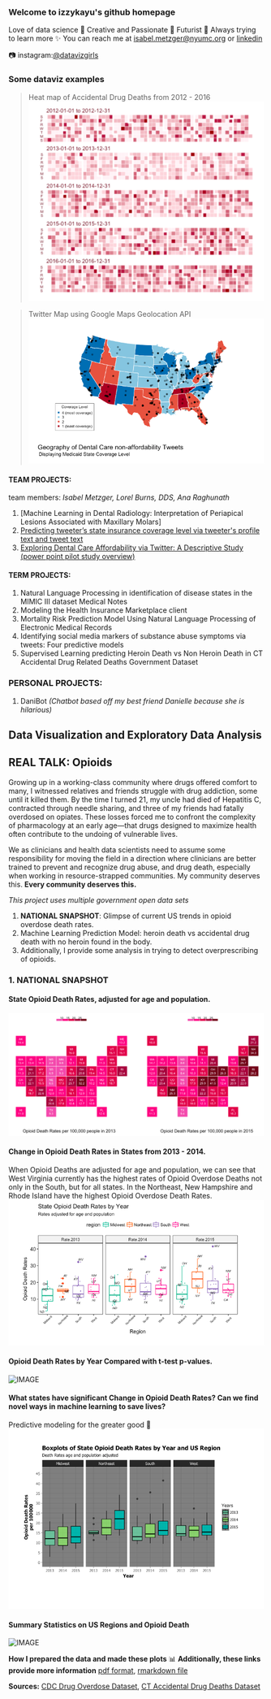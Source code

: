 ### Welcome to izzykayu's github homepage
Love of data science :crystal_ball: Creative and Passionate :pencil: Futurist :green_heart: Always trying to learn more :sparkles: You can reach me at [isabel.metzger@nyumc.org](isabel.metzger@nyumc.org) or [linkedin](https://www.linkedin.com/in/isabelmetzger)

:camera: instagram:[@datavizgirls](https://www.instagram.com/datavizgirls/)

### Some dataviz examples
>Heat map of Accidental Drug Deaths from 2012 - 2016
![Heat map of Accidental Drug Deaths from 2012 - 2016](calendar.png)

>Twitter Map using Google Maps Geolocation API
![IMAGE](mapwithcoveragelevel.png)

#### TEAM PROJECTS:
team members: _Isabel Metzger, Lorel Burns, DDS, Ana Raghunath_
1. [Machine Learning in Dental Radiology: Interpretation of Periapical Lesions Associated with Maxillary Molars]
2. [Predicting tweeter’s state insurance coverage level via tweeter's profile text and tweet text](izzykayu.github.io/twitterdental.md)
3. [Exploring Dental Care Affordability via Twitter: A Descriptive Study (power point pilot study overview)](https://github.com/izzykayu/izzykayu.github.io/blob/master/DentalTweets/DentalCareAffordabilityViaTwitterPilot.pdf)

#### TERM PROJECTS:
1. Natural Language Processing in identification of disease states in the MIMIC III dataset Medical Notes
2. Modeling the Health Insurance Marketplace client
3. Mortality Risk Prediction Model Using Natural Language Processing of Electronic Medical Records
4. Identifying social media markers of substance abuse symptoms via tweets: Four predictive models
5. Supervised Learning predicting Heroin Death vs Non Heroin Death in CT Accidental Drug Related Deaths Government Dataset 

### PERSONAL PROJECTS:
1. DaniBot _(Chatbot based off my best friend Danielle because she is hilarious)_

## Data Visualization and Exploratory Data Analysis
## REAL TALK: Opioids
Growing up in a working-class community where drugs offered comfort to many, I witnessed relatives and friends struggle with drug addiction, some until it killed them. By the time I turned 21, my uncle had died of Hepatitis C, contracted through needle sharing, and three of my friends had fatally overdosed on opiates. These losses forced me to confront the complexity of pharmacology at an early age—that drugs designed to maximize health often contribute to the undoing of vulnerable lives.

We as clinicians and health data scientists need to assume some responsibility for moving the field in a direction where clinicians are better trained to prevent and recognize drug abuse, and drug death, especially when working in resource-strapped communities. My community deserves this. **Every community deserves this.**

_This project uses multiple government open data sets_
1. **NATIONAL SNAPSHOT**: Glimpse of current US trends in opioid overdose death rates.
2. Machine Learning Prediction Model: heroin death vs accidental drug death with no heroin found in the body.
3. Additionally, I provide some analysis in trying to detect overprescribing of opioids.
### 1. NATIONAL SNAPSHOT
#### State Opioid Death Rates, adjusted for age and population.
![IMAGE](maps.png)
#### Change in Opioid Death Rates in States from 2013 - 2014. 
When Opioid Deaths are adjusted for age and population, we can see that West Virginia currently has the highest rates of Opioid Overdose Deaths not only in the South, but for all states. In the Northeast, New Hampshire and Rhode Island have the highest Opioid Overdose Death Rates.
![IMAGE](BoxPlots_Year_Rates.png)

#### Opioid Death Rates by Year Compared with t-test p-values.
![IMAGE](.png)
#### What states have significant Change in Opioid Death Rates? Can we find novel ways in machine learning to save lives?
Predictive modeling for the greater good :small_blue_diamond:
![IMAGE](OpioidDeathRatesboxplot.png)
#### Summary Statistics on US Regions and Opioid Death
![IMAGE](.png)

**How I prepared the data and made these plots** :bar_chart: **Additionally, these links provide more information**
[pdf format](https://github.com/izzykayu/izzykayu.github.io/blob/master/national/graphsglimpse.pdf),
[rmarkdown file](https://github.com/izzykayu/izzykayu.github.io/blob/master/national/graphsglimpse.Rmd)

**Sources:**
[CDC Drug Overdose Dataset](https://www.cdc.gov/drugoverdose/data/statedeaths.html),
[CT Accidental Drug Deaths Dataset](https://catalog.data.gov/dataset/accidental-drug-related-deaths-january-2012-sept-2015)
